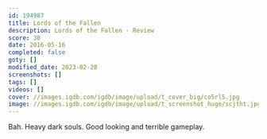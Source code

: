 ```yaml
---
id: 194987
title: Lords of the Fallen
description: Lords of the Fallen - Review
score: 30
date: 2016-05-16
completed: false
goty: []
modified_date: 2023-02-28
screenshots: []
tags: []
videos: []
cover: //images.igdb.com/igdb/image/upload/t_cover_big/co5rl5.jpg
image: //images.igdb.com/igdb/image/upload/t_screenshot_huge/scjtht.jpg
---
```

Bah. Heavy dark souls. Good looking and terrible gameplay.